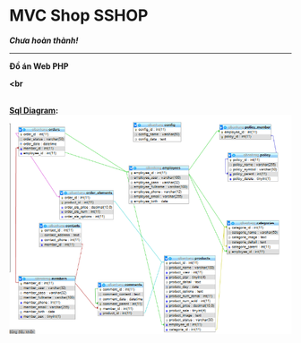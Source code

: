 # MVC Shop SSHOP
<i><b>Chưa hoàn thành!<b></i><br>
<hr>
<b>Đồ án Web PHP</b><br>

<br

<br>
<u>Sql Diagram</u>:<br>
<img src="Document/sql diagram.png">
